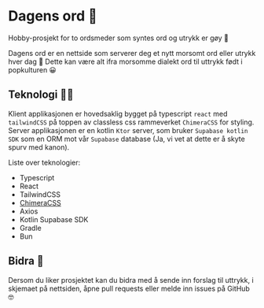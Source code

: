 # Dagens ord 🔡

Hobby-prosjekt for to ordsmeder som syntes ord og utrykk er gøy 🤝

Dagens ord er en nettside som serverer deg et nytt morsomt ord eller utrykk hver dag 🤘 Dette kan være alt ifra morsomme dialekt ord til uttrykk født i popkulturen 😀

## Teknologi 🧑‍💻

Klient applikasjonen er hovedsaklig bygget på typescript `react` med `tailwindCSS` på toppen av classless css rammeverket `ChimeraCSS` for styling. Server applikasjonen er en kotlin `Ktor` server, som bruker `Supabase kotlin SDK` som en ORM mot vår `Supabase` database (Ja, vi vet at dette er å skyte spurv med kanon).

Liste over teknologier:

- Typescript
- React
- TailwindCSS
- [ChimeraCSS](https://github.com/ChimeraCSS/ChimeraCSS)
- Axios
- Kotlin Supabase SDK
- Gradle
- Bun

## Bidra 🙌

Dersom du liker prosjektet kan du bidra med å sende inn forslag til uttrykk, i skjemaet på nettsiden, åpne pull requests eller melde inn issues på GitHub 🤓
